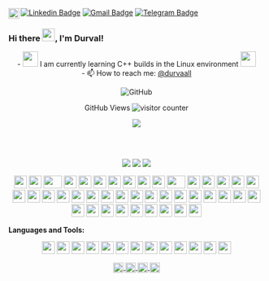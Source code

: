 [![Linkedin Badge](https://img.shields.io/badge/-Durval-blue?style=flat-square&logo=Linkedin&logoColor=white&link=https://www.linkedin.com/in/durvalcsouza/)](https://www.linkedin.com/in/durvalcsouza/)
[![Gmail Badge](https://img.shields.io/badge/-dudurval2@gmail.com-c14438?style=flat-square&logo=Gmail&logoColor=white&link=mailto:dudurval2@gmail.com)](mailto:dudurval2@gmail.com) 
[![Telegram Badge](https://img.shields.io/badge/-durvalcsouza-blue?style=flat-square&logo=Telegram&logoColor=white&link=https://t.me/durvalcsouza)](https://t.me/durvalcsouza) 
<a href="https://twitter.com/durvaall">
  <img align="left" alt="Durval Carvalho | Twitter" width="21px" src="https://raw.githubusercontent.com/shinokada/shinokada/master/assets/twitter.png"/>
</a>

### Hi there <img src="https://media.giphy.com/media/hvRJCLFzcasrR4ia7z/giphy.gif" width="25px">, I'm Durval!

<p align="center" class="tip" markdown="1">
  - <img src="https://media.giphy.com/media/WUlplcMpOCEmTGBtBW/giphy.gif" width="30"> I am currently learning C++ builds in the Linux environment <img src="https://media.giphy.com/media/WUlplcMpOCEmTGBtBW/giphy.gif" width="30"> <br> 
  - 📫 How to reach me: <a href="https://twitter.com/durvaall">@durvaall</a> <br>   
</p>

<p align='center'>
  <img alt="GitHub" src="https://img.shields.io/badge/dynamic/json?logo=github&label=GitHub+Followers&labelColor=282c34&color=181717&query=%24.data.totalSubs&url=https%3A%2F%2Fapi.spencerwoo.com%2Fsubstats%2F%3Fsource%3Dgithub%26queryKey%3Ddurvalcarvalho&longCache=true"> <br> 
</p>

<!-- Start of CuterCounter -->
<div align='center'>
  <p align='center'>
    GitHub Views
    <img src="https://www.cutercounter.com/hits.php?id=hxkdnna&nd=3&style=14" border="0" alt="visitor counter" >
  </p>
</div>
<!-- End of CuterCounter -->


<p align='center'>
  <img src='https://spotify-github-profile.vercel.app/api/view?uid=12150218960&cover_image=true'>
<p>

<br />
<br />

<p align="center">
  <img src='https://github-profile-trophy.vercel.app/?username=durvalcarvalho&column=7&theme=onedark'>
  <img src='https://github-readme-stats.vercel.app/api?username=durvalcarvalho&show_icons=true&theme=tokyonight'>
  <img src='https://github-readme-stats.vercel.app/api/top-langs/?username=durvalcarvalho&hide=Rich%20Text%20Format,TSQL'>
</p>

<p align="center">
    <img src="https://cultofthepartyparrot.com/parrots/hd/githubparrot.gif" width="25" height="25"/>
    <img src="https://cultofthepartyparrot.com/flags/hd/iranparrot.gif" width="25" height="25"/>
    <img src="https://cultofthepartyparrot.com/parrots/asyncparrot.gif" width="36" height="25"/>
    <img src="https://cultofthepartyparrot.com/parrots/exceptionallyfastparrot.gif" width="25" height="25"/>
    <img src="https://cultofthepartyparrot.com/parrots/hd/60fpsparrot.gif" width="25" height="25"/>
    <img src="https://cultofthepartyparrot.com/parrots/hd/jumpingparrot.gif" width="25" height="25"/>
    <img src="https://cultofthepartyparrot.com/parrots/hd/opensourceparrot.gif" width="25" height="25"/>
    <img src="https://cultofthepartyparrot.com/parrots/hd/dealwithitnowparrot.gif" width="25" height="25"/>
    <img src="https://cultofthepartyparrot.com/parrots/hd/hypnoparrotlight.gif" width="25" height="25"/>
    <img src="https://cultofthepartyparrot.com/parrots/databaseparrot.gif" width="25" height="25"/>
    <img src="https://cultofthepartyparrot.com/parrots/fixparrot.gif" width="36" height="25"/>
    <img src="https://cultofthepartyparrot.com/parrots/hd/laptop_parrot.gif" width="25" height="25"/>
    <img src="https://cultofthepartyparrot.com/parrots/hd/spinningparrot.gif" width="25" height="25"/>
    <img src="https://cultofthepartyparrot.com/parrots/hd/levitationparrot.gif" width="25" height="25"/>
    <img src="https://cultofthepartyparrot.com/parrots/hd/meldparrot.gif" width="25" height="25"/>
    <img src="https://cultofthepartyparrot.com/parrots/slomoparrot.gif" width="25" height="25"/>
    <img src="https://cultofthepartyparrot.com/parrots/hd/moonwalkingparrot.gif" width="25" height="25"/>
    <img src="https://cultofthepartyparrot.com/parrots/hd/stableparrot.gif" width="25" height="25"/>
    <img src="https://cultofthepartyparrot.com/parrots/hd/scienceparrot.gif" width="25" height="25"/>
    <img src="https://cultofthepartyparrot.com/parrots/hd/pirateparrot.gif" width="25" height="25"/>
    <img src="https://cultofthepartyparrot.com/parrots/hd/footballparrot.gif" width="25" height="25"/>
    <img src="https://cultofthepartyparrot.com/parrots/hd/illuminatiparrot.gif" width="25" height="25"/>
    <img src="https://cultofthepartyparrot.com/parrots/hd/hypnoparrotdark.gif" width="25" height="25"/>
    <img src="https://cultofthepartyparrot.com/parrots/hd/mustacheparrot.gif" width="25" height="25"/>
    <img src="https://emojis.slackmojis.com/emojis/images/1578512858/7452/danceydoge.gif?1578512858" width="25" height="25"/> 
    <img src="https://emojis.slackmojis.com/emojis/images/1531849353/4244/blob-octopus.gif?1531849353" width="25" height="25"/> 
    <img src="https://emojis.slackmojis.com/emojis/images/1460579133/354/doom_look.gif" width="25" height="25"/>
    <img src="https://emojis.slackmojis.com/emojis/images/1598364417/10264/partykeanu.gif" width="25" height="25"/> 
    <img src="https://emojis.slackmojis.com/emojis/images/1450319445/43/mario.gif" width="25" height="25"/> 
    <img src="https://emojis.slackmojis.com/emojis/images/1450372448/149/sonic.gif" width="25" height="25"/> 
    <img src="https://emojis.slackmojis.com/emojis/images/1471045836/777/bug.gif" width="25" height="25"/> 
    <img src="https://emojis.slackmojis.com/emojis/images/1471045839/793/computerrage.gif" width="25" height="25"/> 
    <img src="https://emojis.slackmojis.com/emojis/images/1471045863/884/ninja.gif" width="25" height="25"/> 
    <img src="https://emojis.slackmojis.com/emojis/images/1500426137/2648/allo-tongue.gif" width="25" height="25"/> 
    <img src="https://emojis.slackmojis.com/emojis/images/1450458551/184/nyancat_big.gif" width="25" height="25"/> 
    <img src="https://emojis.slackmojis.com/emojis/images/1487860751/1784/sickred-mario.gif" width="25" height="25"/> 
    <img src="https://emojis.slackmojis.com/emojis/images/1487860517/1783/sickyellow-mario.gif" width="25" height="25"/> 
    <img src="https://emojis.slackmojis.com/emojis/images/1487860475/1782/sickblue-mario.gif" width="25" height="25"/> 
    <img src="https://emojis.slackmojis.com/emojis/images/1450785773/250/mega.gif" width="25" height="25"/> 
    <img src="https://emojis.slackmojis.com/emojis/images/1450319445/45/goomba.gif" width="25" height="25"/> 
    <img src="https://emojis.slackmojis.com/emojis/images/1490884029/1971/coin.gif" width="25" height="25"/> 
    <img src="https://emojis.slackmojis.com/emojis/images/1460579188/357/doom_lost_soul.gif" width="25" height="25"/> 
</p>

**Languages and Tools:**  
<p align="center">
  <img src="https://devicon.dev/devicon.git/icons/angularjs/angularjs-original.svg" width="25px" height="25px"/>
  <img src="https://devicon.dev/devicon.git/icons/ubuntu/ubuntu-plain.svg" width="25px" height="25px"/>
  <img src="https://devicon.dev/devicon.git/icons/gitlab/gitlab-original.svg" width="25px" height="25px"/>
  <img src="https://devicon.dev/devicon.git/icons/javascript/javascript-original.svg" width="25px" height="25px"/>
  <img src="https://devicon.dev/devicon.git/icons/python/python-original.svg" width="25px" height="25px"/>
  <img src="https://devicon.dev/devicon.git/icons/c/c-original.svg" width="25px" height="25px"/>
  <img src="https://devicon.dev/devicon.git/icons/django/django-original.svg" width="25px" height="25px"/>
  <img src="https://devicon.dev/devicon.git/icons/csharp/csharp-original.svg" width="25px" height="25px"/>
  <img src="https://devicon.dev/devicon.git/icons/cplusplus/cplusplus-original.svg" width="25px" height="25px"/>
  <img src="https://devicon.dev/devicon.git/icons/github/github-original.svg" width="25px" height="25px"/>
  <img src="https://devicon.dev/devicon.git/icons/git/git-original.svg" width="25px" height="25px"/>
  <img src="https://devicon.dev/devicon.git/icons/linux/linux-original.svg" width="25px" height="25px"/>
  <img src="https://devicon.dev/devicon.git/icons/mysql/mysql-original.svg" width="25px" height="25px"/>
</p>

<p align="center">
  <a href="https://www.linkedin.com/in/durvalcsouza/" target="blank">
  <img align="center" src="https://cdn.jsdelivr.net/npm/simple-icons@3.0.1/icons/linkedin.svg" alt="durvalcarvalho" height="20" width="20" />
  </a>

  <a href="https://twitter.com/durvaall" target="blank">
  <img align="center" src="https://cdn.jsdelivr.net/npm/simple-icons@3.0.1/icons/twitter.svg" alt="durvalcarvalho" height="20" width="20" />
  </a>
  
  <a href="https://github.com/durvalcarvalho" target="blank">
  <img align="center" src="https://cdn.jsdelivr.net/npm/simple-icons@3.0.1/icons/github.svg" alt="durvalcarvalho" height="20" width="20" />
  </a>

  <a href="https://open.spotify.com/user/12150218960" target="blank">
  <img align="center" src="https://cdn.jsdelivr.net/npm/simple-icons@3.0.1/icons/spotify.svg" alt="durvalcarvalho" height="20" width="20" />
  </a>
</p>





